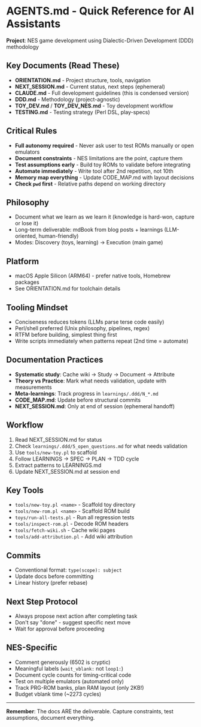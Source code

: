# AGENTS.md - Quick Reference for AI Assistants

**Project**: NES game development using Dialectic-Driven Development (DDD) methodology

## Key Documents (Read These)
- **ORIENTATION.md** - Project structure, tools, navigation
- **NEXT_SESSION.md** - Current status, next steps (ephemeral)
- **CLAUDE.md** - Full development guidelines (this is condensed version)
- **DDD.md** - Methodology (project-agnostic)
- **TOY_DEV.md** / **TOY_DEV_NES.md** - Toy development workflow
- **TESTING.md** - Testing strategy (Perl DSL, play-specs)

## Critical Rules
- **Full autonomy required** - Never ask user to test ROMs manually or open emulators
- **Document constraints** - NES limitations are the point, capture them
- **Test assumptions early** - Build toy ROMs to validate before integrating
- **Automate immediately** - Write tool after 2nd repetition, not 10th
- **Memory map everything** - Update CODE_MAP.md with layout decisions
- **Check `pwd` first** - Relative paths depend on working directory

## Philosophy
- Document what we learn as we learn it (knowledge is hard-won, capture or lose it)
- Long-term deliverable: mdBook from blog posts + learnings (LLM-oriented, human-friendly)
- Modes: Discovery (toys, learning) → Execution (main game)

## Platform
- macOS Apple Silicon (ARM64) - prefer native tools, Homebrew packages
- See ORIENTATION.md for toolchain details

## Tooling Mindset
- Conciseness reduces tokens (LLMs parse terse code easily)
- Perl/shell preferred (Unix philosophy, pipelines, regex)
- RTFM before building, simplest thing first
- Write scripts immediately when patterns repeat (2nd time = automate)

## Documentation Practices
- **Systematic study**: Cache wiki → Study → Document → Attribute
- **Theory vs Practice**: Mark what needs validation, update with measurements
- **Meta-learnings**: Track progress in `learnings/.ddd/N_*.md`
- **CODE_MAP.md**: Update before structural commits
- **NEXT_SESSION.md**: Only at end of session (ephemeral handoff)

## Workflow
1. Read NEXT_SESSION.md for status
2. Check `learnings/.ddd/5_open_questions.md` for what needs validation
3. Use `tools/new-toy.pl` to scaffold
4. Follow LEARNINGS → SPEC → PLAN → TDD cycle
5. Extract patterns to LEARNINGS.md
6. Update NEXT_SESSION.md at session end

## Key Tools
- `tools/new-toy.pl <name>` - Scaffold toy directory
- `tools/new-rom.pl <name>` - Scaffold ROM build
- `toys/run-all-tests.pl` - Run all regression tests
- `tools/inspect-rom.pl` - Decode ROM headers
- `tools/fetch-wiki.sh` - Cache wiki pages
- `tools/add-attribution.pl` - Add wiki attribution

## Commits
- Conventional format: `type(scope): subject`
- Update docs before committing
- Linear history (prefer rebase)

## Next Step Protocol
- Always propose next action after completing task
- Don't say "done" - suggest specific next move
- Wait for approval before proceeding

## NES-Specific
- Comment generously (6502 is cryptic)
- Meaningful labels (`wait_vblank:` not `loop1:`)
- Document cycle counts for timing-critical code
- Test on multiple emulators (automated only)
- Track PRG-ROM banks, plan RAM layout (only 2KB!)
- Budget vblank time (~2273 cycles)

---

**Remember**: The docs ARE the deliverable. Capture constraints, test assumptions, document everything.
